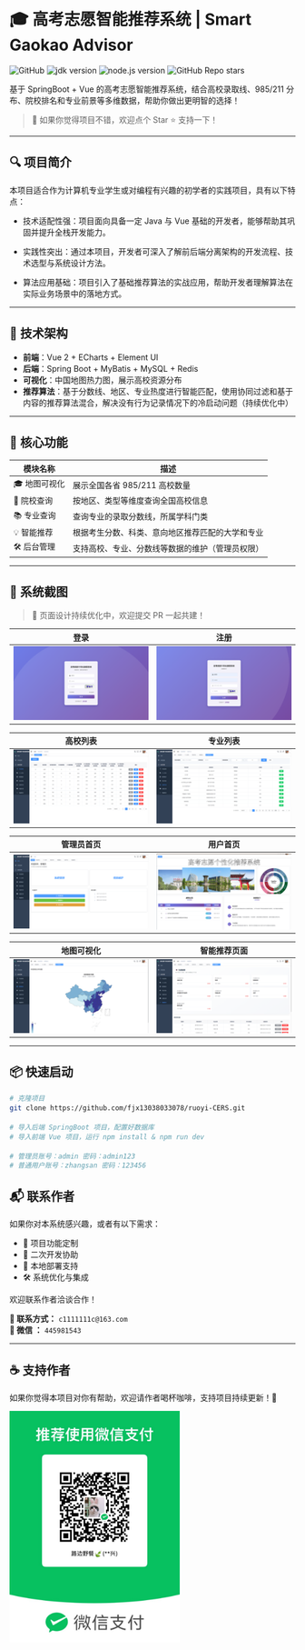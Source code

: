 # 🎓 高考志愿智能推荐系统 | Smart Gaokao Advisor

![GitHub](https://img.shields.io/github/license/fjx13038033078/ruoyi-CERS)
![jdk version](https://img.shields.io/badge/JDK-17-blue.svg)
![node.js version](https://img.shields.io/badge/nodejs-16+-orange.svg)
![GitHub Repo stars](https://img.shields.io/github/stars/fjx13038033078/ruoyi-CERS)

基于 SpringBoot + Vue 的高考志愿智能推荐系统，结合高校录取线、985/211 分布、院校排名和专业前景等多维数据，帮助你做出更明智的选择！

> 📌 如果你觉得项目不错，欢迎点个 Star ⭐ 支持一下！

---

## 🔍 项目简介

本项目适合作为计算机专业学生或对编程有兴趣的初学者的实践项目，具有以下特点：

- 技术适配性强：项目面向具备一定 Java 与 Vue 基础的开发者，能够帮助其巩固并提升全栈开发能力。

- 实践性突出：通过本项目，开发者可深入了解前后端分离架构的开发流程、技术选型与系统设计方法。

- 算法应用基础：项目引入了基础推荐算法的实战应用，帮助开发者理解算法在实际业务场景中的落地方式。

---

## 🚀 技术架构

- **前端**：Vue 2 + ECharts + Element UI
- **后端**：Spring Boot + MyBatis + MySQL + Redis
- **可视化**：中国地图热力图，展示高校资源分布
- **推荐算法**：基于分数线、地区、专业热度进行智能匹配，使用协同过滤和基于内容的推荐算法混合，解决没有行为记录情况下的冷启动问题（持续优化中）

---

## 🧩 核心功能

| 模块名称     | 描述                                                         |
|--------------|--------------------------------------------------------------|
| 🎓 地图可视化 | 展示全国各省 985/211 高校数量        |
| 🏫 院校查询   | 按地区、类型等维度查询全国高校信息                   |
| 📚 专业查询   | 查询专业的录取分数线，所属学科门类                       |
| 💡 智能推荐   | 根据考生分数、科类、意向地区推荐匹配的大学和专业           |
| 🛠️ 后台管理  | 支持高校、专业、分数线等数据的维护（管理员权限）          |

---

## 📸 系统截图

> 🚧 页面设计持续优化中，欢迎提交 PR 一起共建！

| 登录            | 注册          |
|----------------------|----------------------|
| ![login](./screenshots/login.png) | ![register](./screenshots/register.png) |

| 高校列表            | 专业列表          |
|----------------------|----------------------|
| ![university](./screenshots/university.png) | ![major](./screenshots/major.png) |

| 管理员首页            | 用户首页          |
|----------------------|----------------------|
| ![admin](./screenshots/index2.png) | ![user](./screenshots/index1.png) |


| 地图可视化            | 智能推荐页面          |
|----------------------|----------------------|
| ![map](./screenshots/map.png) | ![recommend](./screenshots/recommend.png) |



---

## 📦 快速启动

```bash
# 克隆项目
git clone https://github.com/fjx13038033078/ruoyi-CERS.git

# 导入后端 SpringBoot 项目，配置好数据库
# 导入前端 Vue 项目，运行 npm install & npm run dev

# 管理员账号：admin 密码：admin123
# 普通用户账号：zhangsan 密码：123456 
```


## 📬 联系作者

如果你对本系统感兴趣，或者有以下需求：

- 🌟 项目功能定制
- 🚀 二次开发协助
- 🧩 本地部署支持
- 🛠️ 系统优化与集成

欢迎联系作者洽谈合作！

**📧 联系方式：** `c1111111c@163.com`  
**💬 微信 ：** `445981543`  

---

## ☕ 支持作者

如果你觉得本项目对你有帮助，欢迎请作者喝杯咖啡，支持项目持续更新！🎉

<img src="screenshots/wechat_donate.png" alt="微信收款码" width="300" />



